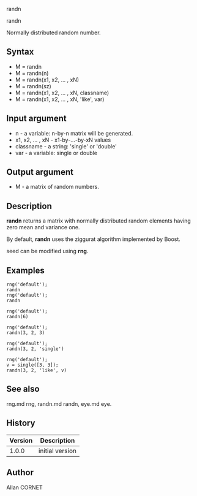



randn


randn

Normally distributed random number.

## Syntax

- M = randn
- M = randn(n)
- M = randn(x1, x2, ... , xN)
- M = randn(sz)
- M = randn(x1, x2, ... , xN, classname)
- M = randn(x1, x2, ... , xN, 'like', var)

## Input argument

 - n - a variable: n-by-n matrix will be generated.
 - x1, x2, ... , xN - x1-by-...-by-xN values
 - classname - a string: 'single' or 'double'
 - var - a variable: single or double

## Output argument

 - M - a matrix of random numbers.

## Description


  <p><b>randn</b> returns a matrix with normally distributed random elements having zero mean and variance one.</p>
  <p>By default, <b>randn</b> uses the ziggurat algorithm implemented by Boost.</p>
  <p>seed can be modified using <b>rng</b>.</p>


## Examples

```Nelson
rng('default');
randn
rng('default');
randn
```
```Nelson
rng('default');
randn(6)
```
```Nelson
rng('default');
randn(3, 2, 3)
```
```Nelson
rng('default');
randn(3, 2, 'single')
```
```Nelson
rng('default');
v = single([3, 3]);
randn(3, 2, 'like', v)
```

## See also

rng.md rng, randn.md randn, eye.md eye.
## History

|Version|Description|
|------|------|
|1.0.0|initial version|


## Author

Allan CORNET



